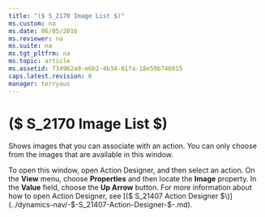 ```yaml
---
title: "($ S_2170 Image List $)"
ms.custom: na
ms.date: 06/05/2016
ms.reviewer: na
ms.suite: na
ms.tgt_pltfrm: na
ms.topic: article
ms.assetid: 734962a9-e6b2-4b34-81fa-18e59b746015
caps.latest.revision: 6
manager: terryaus
---
```

# ($ S_2170 Image List $)
Shows images that you can associate with an action. You can only choose from the images that are available in this window.  
  
 To open this window, open Action Designer, and then select an action. On the **View** menu, choose **Properties** and then locate the **Image** property. In the **Value** field, choose the **Up Arrow** button. For more information about how to open Action Designer, see [\($ S\_21407 Action Designer $\)](../dynamics-nav/-$-S_21407-Action-Designer-$-.md).